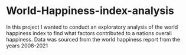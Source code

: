 # World-Happiness-index-analysis
In this project I wanted to conduct an exploratory analysis of the world happiness index to find what factors contributed to a nations overall happiness. Data was sourced from the world happiness report from the years 2008-2021
